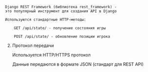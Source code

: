     Django REST Framework (библиотека rest_framework) - 
    это популярный инструмент для создания API в Django

    Используются стандартные HTTP-методы:

        GET /api/state/ - получение состояния игры

        POST /api/state/ - обновление позиции игрока

2. Протокол передачи

    Используется HTTP/HTTPS протокол

    Данные передаются в формате JSON (стандарт для REST API)